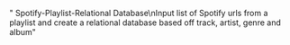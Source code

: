" Spotify-Playlist-Relational Database\nInput list of Spotify urls from a playlist and create a relational database based off track, artist, genre and album" 
